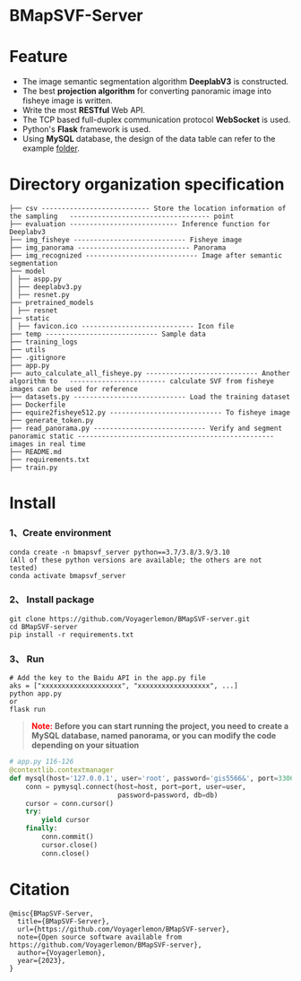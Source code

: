 # BMapSVF-Server

# Feature

- The image semantic segmentation algorithm **DeeplabV3** is constructed.
- The best **projection algorithm** for converting panoramic image into fisheye image is written.
- Write the most **RESTful** Web API.
- The TCP based full-duplex communication protocol **WebSocket** is used.
- Python's **Flask** framework is used.
- Using **MySQL** database, the design of the data table can refer to the example [folder](./temp).

# Directory organization specification

```shell
├── csv --------------------------- Store the location information of the sampling   ----------------------------------- point
├── evaluation --------------------------- Inference function for Deeplabv3
├── img_fisheye ---------------------------- Fisheye image
├── img_panorama ---------------------------- Panorama
├── img_recognized ---------------------------- Image after semantic segmentation
├── model
│ ├── aspp.py
│ ├── deeplabv3.py
│ ├── resnet.py
├── pretrained_models
│ ├── resnet
├── static
│ ├── favicon.ico ---------------------------- Icon file
├── temp ---------------------------- Sample data
├── training_logs
├── utils
├── .gitignore
├── app.py
├── auto_calculate_all_fisheye.py ---------------------------- Another algorithm to   ------------------------ calculate SVF from fisheye images can be used for reference
├── datasets.py ---------------------------- Load the training dataset
├── Dockerfile
├── equire2fisheye512.py ---------------------------- To fisheye image
├── generate_token.py
├── read_panorama.py ---------------------------- Verify and segment panoramic static ------------------------------------------------- images in real time
├── README.md
├── requirements.txt
├── train.py
```

# Install

### 1、Create environment

```shell
conda create -n bmapsvf_server python==3.7/3.8/3.9/3.10
(All of these python versions are available; the others are not tested)
conda activate bmapsvf_server
```

### 2、 Install package

```shell
git clone https://github.com/Voyagerlemon/BMapSVF-server.git
cd BMapSVF-server
pip install -r requirements.txt
```

### 3、 Run

```shell
# Add the key to the Baidu API in the app.py file
aks = ["xxxxxxxxxxxxxxxxxxxx", "xxxxxxxxxxxxxxxxxx", ...]
python app.py
or
flask run
```

> **<span style="color: red">Note:</span>** **Before you can start running the project, you need to create a MySQL database, named panorama, or you can modify the code depending on your situation**

```python
# app.py 116-126
@contextlib.contextmanager
def mysql(host='127.0.0.1', user='root', password='gis5566&', port=3306, db='panorama'):
    conn = pymysql.connect(host=host, port=port, user=user,
                           password=password, db=db)
    cursor = conn.cursor()
    try:
        yield cursor
    finally:
        conn.commit()
        cursor.close()
        conn.close()
```

# Citation

```text
@misc{BMapSVF-Server,
  title={BMapSVF-Server},
  url={https://github.com/Voyagerlemon/BMapSVF-server},
  note={Open source software available from https://github.com/Voyagerlemon/BMapSVF-server},
  author={Voyagerlemon},
  year={2023},
}
```